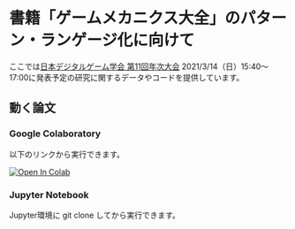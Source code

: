 # 書籍「ゲームメカニクス大全」のパターン・ランゲージ化に向けて

ここでは[日本デジタルゲーム学会 第11回年次大会](http://digrajapan.org/conf11th/) 2021/3/14（日）15:40～17:00に発表予定の研究に関するデータやコードを提供しています。

## 動く論文

### Google Colaboratory

以下のリンクから実行できます。

<a href="https://colab.research.google.com/github/mnagaku/digraj202103/blob/master/paper.ipynb" target="_blank"><img src="https://colab.research.google.com/assets/colab-badge.svg" alt="Open In Colab"></a>

### Jupyter Notebook

Jupyter環境に git clone してから実行できます。

